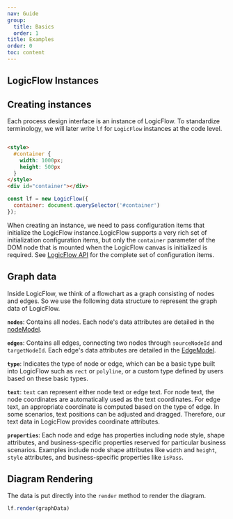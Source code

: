 ```yaml
---
nav: Guide
group:
  title: Basics
  order: 1
title: Examples
order: 0
toc: content
---
```


## LogicFlow Instances

## Creating instances

Each process design interface is an instance of LogicFlow. To standardize terminology, we will later
write `lf` for `LogicFlow` instances at the code level.

```html

<style>
  #container {
    width: 1000px;
    height: 500px
  }
</style>
<div id="container"></div>
```

```js
const lf = new LogicFlow({
  container: document.querySelector('#container')
});
```

When creating an instance, we need to pass configuration items that initialize the LogicFlow
instance.LogicFlow supports a very rich set of initialization configuration items, but only
the `container` parameter of the DOM node that is mounted when the LogicFlow canvas is initialized
is required. See [LogicFlow API](../../api) for the complete set of configuration items.

## Graph data

Inside LogicFlow, we think of a flowchart as a graph consisting of nodes and edges. So we use the
following data structure to represent the graph data of LogicFlow.

<code id="graphData" src="../../../src/tutorial/basic/instance/graphData"></code>

**`nodes`**: Contains all nodes. Each node's data attributes are detailed in
the <a href="../api/nodeModelApi.en.md#DataAttributes">nodeModel</a>.

**`edges`**: Contains all edges, connecting two nodes through `sourceNodeId` and `targetNodeId`.
Each edge's data attributes are detailed in the <a href="../api/edgeModelApi.en.md#DataAttributes">
EdgeModel</a>.

**`type`**: Indicates the type of node or edge, which can be a basic type built into LogicFlow such
as `rect` or `polyline`, or a custom type defined by users based on these basic types.

**`text`**: `text` can represent either node text or edge text. For node text, the node coordinates
are automatically used as the text coordinates. For edge text, an appropriate coordinate is computed
based on the type of edge. In some scenarios, text positions can be adjusted and dragged. Therefore,
our text data in LogicFlow provides coordinate attributes.

**`properties`**: Each node and edge has properties including node style, shape attributes, and
business-specific properties reserved for particular business scenarios. Examples include node shape
attributes like `width` and `height`, `style` attributes, and business-specific properties
like `isPass`.

## Diagram Rendering

The data is put directly into the `render` method to render the diagram.

```js
lf.render(graphData)
```
